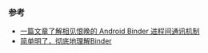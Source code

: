 

### 参考
* [一篇文章了解相见恨晚的 Android Binder 进程间通讯机制](https://blog.csdn.net/freekiteyu/article/details/70082302)
* [简单明了，彻底地理解Binder](https://blog.csdn.net/huachao1001/article/details/51504469)